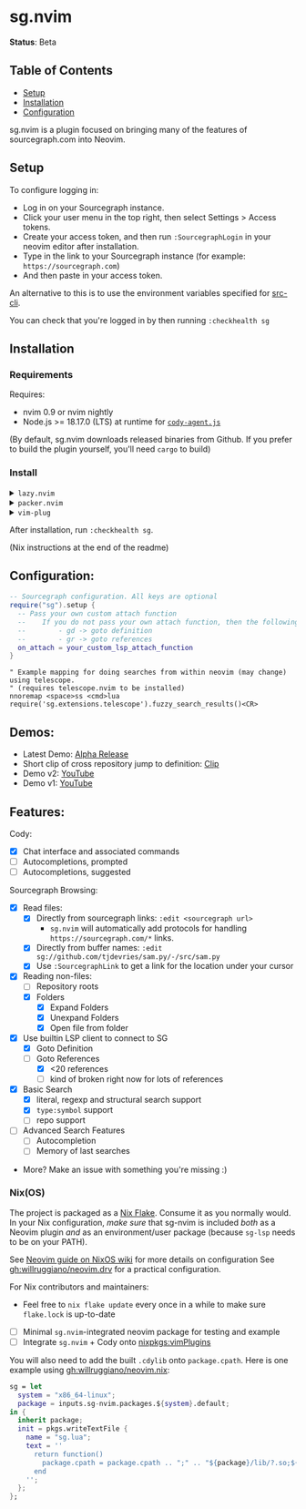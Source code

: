 # sg.nvim

**Status**: Beta

## Table of Contents

- [Setup](#setup)
- [Installation](#installation)
- [Configuration](#configuration)

sg.nvim is a plugin focused on bringing many of the features of sourcegraph.com into Neovim.

## Setup

To configure logging in:

- Log in on your Sourcegraph instance.
- Click your user menu in the top right, then select Settings > Access tokens.
- Create your access token, and then run `:SourcegraphLogin` in your neovim editor after installation.
- Type in the link to your Sourcegraph instance (for example: `https://sourcegraph.com`)
- And then paste in your access token.

An alternative to this is to use the environment variables specified for [src-cli](https://github.com/sourcegraph/src-cli#log-into-your-sourcegraph-instance).

You can check that you're logged in by then running `:checkhealth sg`

## Installation

### Requirements

Requires:

- nvim 0.9 or nvim nightly
- Node.js >= 18.17.0 (LTS) at runtime for [`cody-agent.js`](github.com/sourcegraph/cody)

(By default, sg.nvim downloads released binaries from Github. If you prefer to build the plugin yourself, you'll need `cargo` to build)


### Install

<details>
<summary><code>lazy.nvim</code></summary>

```lua
-- Use your favorite package manager to install, for example in lazy.nvim
return {
  {
    "sourcegraph/sg.nvim",
    dependencies = { "nvim-lua/plenary.nvim" },
    event = "VeryLazy",

    -- If you have a recent version of lazy.nvim, you don't need to add this!
    build = "nvim -l build/init.lua",
  },
}
```
</details>

<details>
<summary><code>packer.nvim</code></summary>

```lua
-- Packer.nvim, also make sure to install nvim-lua/plenary.nvim
use { 'sourcegraph/sg.nvim', run = 'nvim -l build/init.lua' }
```
</details>

<details>
<summary><code>vim-plug</code></summary>

```vimrc
" Using vim-plug
Plug 'sourcegraph/sg.nvim', { 'do': 'nvim -l build/init.lua' }
```
</details>

After installation, run `:checkhealth sg`.

(Nix instructions at the end of the readme)

## Configuration:

```lua
-- Sourcegraph configuration. All keys are optional
require("sg").setup {
  -- Pass your own custom attach function
  --    If you do not pass your own attach function, then the following maps are provide:
  --        - gd -> goto definition
  --        - gr -> goto references
  on_attach = your_custom_lsp_attach_function
}
```

```vim
" Example mapping for doing searches from within neovim (may change) using telescope.
" (requires telescope.nvim to be installed)
nnoremap <space>ss <cmd>lua require('sg.extensions.telescope').fuzzy_search_results()<CR>
```

## Demos:

- Latest Demo: [Alpha Release](https://youtu.be/j5sfHG3z3ao)
- Short clip of cross repository jump to definition: [Clip](https://clips.twitch.tv/AmazonianSullenSwordBloodTrail-l8H5WKEd8sNpEdIT)
- Demo v2: [YouTube](https://www.youtube.com/watch?v=RCyBnAx-4Q4)
- Demo v1: [YouTube](https://youtu.be/iCdsD6MiLQs)

## Features:

Cody:

- [x] Chat interface and associated commands
- [ ] Autocompletions, prompted
- [ ] Autocompletions, suggested

Sourcegraph Browsing:

- [x] Read files:
  - [x] Directly from sourcegraph links: `:edit <sourcegraph url>`
    - `sg.nvim` will automatically add protocols for handling `https://sourcegraph.com/*` links.
  - [x] Directly from buffer names: `:edit sg://github.com/tjdevries/sam.py/-/src/sam.py`
  - [x] Use `:SourcegraphLink` to get a link for the location under your cursor
- [x] Reading non-files:
  - [ ] Repository roots
  - [x] Folders
    - [x] Expand Folders
    - [x] Unexpand Folders
    - [x] Open file from folder
- [x] Use builtin LSP client to connect to SG
  - [x] Goto Definition
  - [ ] Goto References
    - [x] <20 references
    - [ ] kind of broken right now for lots of references
- [x] Basic Search
  - [x] literal, regexp and structural search support
  - [x] `type:symbol` support
  - [ ] repo support
- [ ] Advanced Search Features
  - [ ] Autocompletion
  - [ ] Memory of last searches
- More? Make an issue with something you're missing :)


### Nix(OS)

The project is packaged as a [Nix Flake][nix-flakes]. Consume it as you normally would. In your Nix configuration,
*make sure* that sg-nvim is included *both* as a Neovim plugin *and* as an environment/user package
(because `sg-lsp` needs to be on your PATH).

See [Neovim guide on NixOS wiki](https://nixos.wiki/wiki/Neovim) for more details on configuration
See [gh:willruggiano/neovim.drv](https://github.com/willruggiano/neovim.drv) for a practical configuration.

For Nix contributors and maintainers:

- Feel free to `nix flake update` every once in a while to make sure `flake.lock` is up-to-date
- [ ] Minimal `sg.nvim`-integrated neovim package for testing and example
- [ ] Integrate `sg.nvim` + Cody onto [nixpkgs:vimPlugins](https://github.com/NixOS/nixpkgs/tree/fe2fb24a00ec510d29ccd4e36af72a0c55d81ec0/pkgs/applications/editors/vim/plugins)

You will also need to add the built `.cdylib` onto `package.cpath`. Here is one example
using [gh:willruggiano/neovim.nix](https://github.com/willruggiano/neovim.nix):

```nix
sg = let
  system = "x86_64-linux";
  package = inputs.sg-nvim.packages.${system}.default;
in {
  inherit package;
  init = pkgs.writeTextFile {
    name = "sg.lua";
    text = ''
      return function()
        package.cpath = package.cpath .. ";" .. "${package}/lib/?.so;${package}/lib/?.dylib"
      end
    '';
  };
};
```

[nix-flakes]: https://nixos.wiki/wiki/Flakes
[crate2nix]: https://github.com/kolloch/crate2nix

